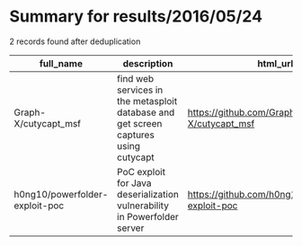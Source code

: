 
# Summary for results/2016/05/24
    
2 records found after deduplication

| full_name | description | html_url | matched_list | matched_count | pushed_at | size | stargazers_count | language | forks_count | vul_ids |
|--------------------------------|-------------------------------------------------------------------------------------|---------------------------------------------------|----------------------------------|-----------------|---------------------------|--------|--------------------|------------|---------------|-----------|
| Graph-X/cutycapt_msf | find web services in the metasploit database and get screen captures using cutycapt | https://github.com/Graph-X/cutycapt_msf | ['metasploit module OR payload'] | 1 | 2016-05-24 15:17:11+00:00 | 17 | 0 | Shell | 0 | [] |
| h0ng10/powerfolder-exploit-poc | PoC exploit for Java deserialization vulnerability in Powerfolder server | https://github.com/h0ng10/powerfolder-exploit-poc | ['exploit', 'vulnerability poc'] | 2 | 2016-05-24 07:57:01+00:00 | 12492 | 0 | Java | 0 | [] |
